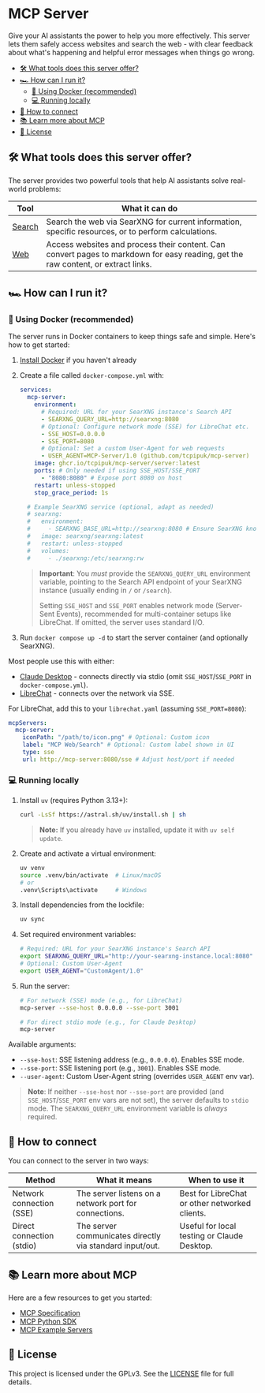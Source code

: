 # MCP Server

Give your AI assistants the power to help you more effectively. This server lets them safely access
websites and search the web - with clear feedback about what's happening and helpful error messages
when things go wrong.

- [🛠️ What tools does this server offer?](#️-what-tools-does-this-server-offer)
- [🏎️ How can I run it?](#️-how-can-i-run-it)
  - [🐋 Using Docker (recommended)](#-using-docker-recommended)
  - [💻 Running locally](#-running-locally)
- [🔌 How to connect](#-how-to-connect)
- [📚 Learn more about MCP](#-learn-more-about-mcp)
- [📄 License](#-license)

## 🛠️ What tools does this server offer?

The server provides two powerful tools that help AI assistants solve real-world problems:

| Tool               | What it can do                                                              |
| ------------------ | --------------------------------------------------------------------------- |
| [Search](docs/search.md) | Search the web via SearXNG for current information, specific resources, or to perform calculations. |
| [Web](docs/web.md) | Access websites and process their content. Can convert pages to markdown for easy reading, get the raw content, or extract links. |

## 🏎️ How can I run it?

### 🐋 Using Docker (recommended)

The server runs in Docker containers to keep things safe and simple. Here's how to get started:

1. [Install Docker](https://docs.docker.com/engine/install/) if you haven't already
2. Create a file called `docker-compose.yml` with:

   ```yaml:docker-compose.yml
   services:
     mcp-server:
       environment:
         # Required: URL for your SearXNG instance's Search API
         - SEARXNG_QUERY_URL=http://searxng:8080
         # Optional: Configure network mode (SSE) for LibreChat etc.
         - SSE_HOST=0.0.0.0
         - SSE_PORT=8080
         # Optional: Set a custom User-Agent for web requests
         - USER_AGENT=MCP-Server/1.0 (github.com/tcpipuk/mcp-server)
       image: ghcr.io/tcpipuk/mcp-server/server:latest
       ports: # Only needed if using SSE_HOST/SSE_PORT
         - "8080:8080" # Expose port 8080 on host
       restart: unless-stopped
       stop_grace_period: 1s

     # Example SearXNG service (optional, adapt as needed)
     # searxng:
     #   environment:
     #     - SEARXNG_BASE_URL=http://searxng:8080 # Ensure SearXNG knows its own URL
     #   image: searxng/searxng:latest
     #   restart: unless-stopped
     #   volumes:
     #     - ./searxng:/etc/searxng:rw
   ```

   > **Important**: You *must* provide the `SEARXNG_QUERY_URL` environment variable, pointing to
   > the Search API endpoint of your SearXNG instance (usually ending in `/` or `/search`).
   >
   > Setting `SSE_HOST` and `SSE_PORT` enables network mode (Server-Sent Events), recommended for
   > multi-container setups like LibreChat. If omitted, the server uses standard I/O.

3. Run `docker compose up -d` to start the server container (and optionally SearXNG).

Most people use this with either:

- [Claude Desktop](https://modelcontextprotocol.io/quickstart/user) - connects directly via stdio
  (omit `SSE_HOST`/`SSE_PORT` in `docker-compose.yml`).
- [LibreChat](https://www.librechat.ai/docs/local) - connects over the network via SSE.

For LibreChat, add this to your `librechat.yaml` (assuming `SSE_PORT=8080`):

```yaml:librechat.yaml
mcpServers:
  mcp-server:
    iconPath: "/path/to/icon.png" # Optional: Custom icon
    label: "MCP Web/Search" # Optional: Custom label shown in UI
    type: sse
    url: http://mcp-server:8080/sse # Adjust host/port if needed
```

### 💻 Running locally

1. Install `uv` (requires Python 3.13+):

   ```bash
   curl -LsSf https://astral.sh/uv/install.sh | sh
   ```

   > **Note:** If you already have `uv` installed, update it with `uv self update`.

2. Create and activate a virtual environment:

   ```bash
   uv venv
   source .venv/bin/activate  # Linux/macOS
   # or
   .venv\Scripts\activate     # Windows
   ```

3. Install dependencies from the lockfile:

   ```bash
   uv sync
   ```

4. Set required environment variables:

   ```bash
   # Required: URL for your SearXNG instance's Search API
   export SEARXNG_QUERY_URL="http://your-searxng-instance.local:8080"
   # Optional: Custom User-Agent
   export USER_AGENT="CustomAgent/1.0"
   ```

5. Run the server:

   ```bash
   # For network (SSE) mode (e.g., for LibreChat)
   mcp-server --sse-host 0.0.0.0 --sse-port 3001

   # For direct stdio mode (e.g., for Claude Desktop)
   mcp-server
   ```

Available arguments:

- `--sse-host`: SSE listening address (e.g., `0.0.0.0`). Enables SSE mode.
- `--sse-port`: SSE listening port (e.g., `3001`). Enables SSE mode.
- `--user-agent`: Custom User-Agent string (overrides `USER_AGENT` env var).

> **Note**: If neither `--sse-host` nor `--sse-port` are provided (and `SSE_HOST`/`SSE_PORT` env
> vars are not set), the server defaults to `stdio` mode. The `SEARXNG_QUERY_URL` environment
> variable is *always* required.

## 🔌 How to connect

You can connect to the server in two ways:

| Method                    | What it means                                           | When to use it                                  |
| ------------------------- | ------------------------------------------------------- | ----------------------------------------------- |
| Network connection (SSE)  | The server listens on a network port for connections.   | Best for LibreChat or other networked clients.  |
| Direct connection (stdio) | The server communicates directly via standard input/out. | Useful for local testing or Claude Desktop. |

## 📚 Learn more about MCP

Here are a few resources to get you started:

- [MCP Specification](https://spec.modelcontextprotocol.io/)
- [MCP Python SDK](https://github.com/modelcontextprotocol/python-sdk)
- [MCP Example Servers](https://github.com/modelcontextprotocol/servers)

## 📄 License

This project is licensed under the GPLv3. See the [LICENSE](LICENSE) file for full details.
